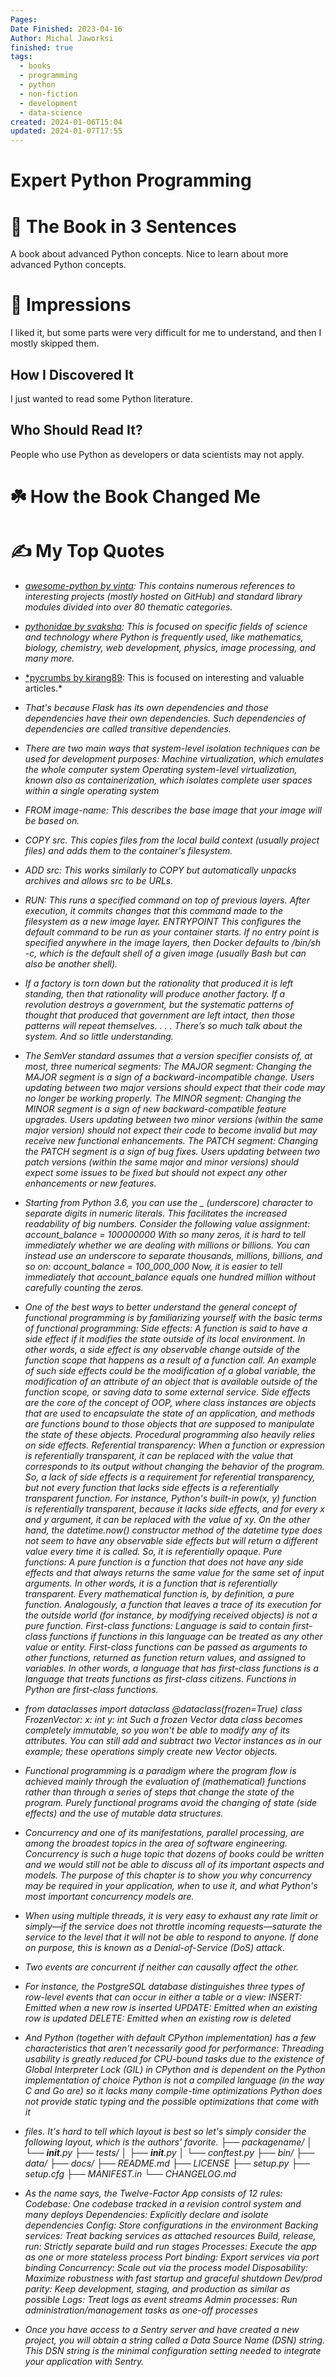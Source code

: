 ```yaml
---
Pages: 
Date Finished: 2023-04-16
Author: Michal Jaworksi
finished: true
tags:
  - books
  - programming
  - python
  - non-fiction
  - development
  - data-science
created: 2024-01-06T15:04
updated: 2024-01-07T17:55
---
```

# Expert Python Programming


# 🚀 The Book in 3 Sentences
A book about advanced Python concepts. Nice to learn about more advanced Python concepts. 

# 🎨 Impressions
I liked it, but some parts were very difficult for me to understand, and then I mostly skipped them. 

## How I Discovered It
I just wanted to read some Python literature. 

## Who Should Read It?
People who use Python as developers or data scientists may not apply. 

# ☘️ How the Book Changed Me


# ✍️ My Top  Quotes

- *[awesome-python by vinta](https://github.com/vinta/awesome-python): This contains numerous references to interesting projects (mostly hosted on GitHub) and standard library modules divided into over 80 thematic categories.* 
 
- *[pythonidae by svaksha](https://github.com/svaksha/pythonidae): This is focused on specific fields of science and technology where Python is frequently used, like mathematics, biology, chemistry, web development, physics, image processing, and many more.* 
 
- [*pycrumbs by kirang89](https://github.com/kirang89/pycrumbs): This is focused on interesting and valuable articles.* 
 
- *That's because Flask has its own dependencies and those dependencies have their own dependencies. Such dependencies of dependencies are called transitive dependencies.* 
 
- *There are two main ways that system-level isolation techniques can be used for development purposes: Machine virtualization, which emulates the whole computer system Operating system-level virtualization, known also as containerization, which isolates complete user spaces within a single operating system* 
 
- *FROM image-name: This describes the base image that your image will be based on.* 
 
- *COPY src. This copies files from the local build context (usually project files) and adds them to the container's filesystem.* 
 
- *ADD src: This works similarly to COPY but automatically unpacks archives and allows src to be URLs.* 
 
- *RUN: This runs a specified command on top of previous layers. After execution, it commits changes that this command made to the filesystem as a new image layer. ENTRYPOINT This configures the default command to be run as your container starts. If no entry point is specified anywhere in the image layers, then Docker defaults to /bin/sh -c, which is the default shell of a given image (usually Bash but can also be another shell).* 
 
- *If a factory is torn down but the rationality that produced it is left standing, then that rationality will produce another factory. If a revolution destroys a government, but the systematic patterns of thought that produced that government are left intact, then those patterns will repeat themselves. . . . There’s so much talk about the system. And so little understanding.* 
 
- *The SemVer standard assumes that a version specifier consists of, at most, three numerical segments: The MAJOR segment: Changing the MAJOR segment is a sign of a backward-incompatible change. Users updating between two major versions should expect that their code may no longer be working properly. The MINOR segment: Changing the MINOR segment is a sign of new backward-compatible feature upgrades. Users updating between two minor versions (within the same major version) should not expect their code to become invalid but may receive new functional enhancements. The PATCH segment: Changing the PATCH segment is a sign of bug fixes. Users updating between two patch versions (within the same major and minor versions) should expect some issues to be fixed but should not expect any other enhancements or new features.* 
 
- *Starting from Python 3.6, you can use the _ (underscore) character to separate digits in numeric literals. This facilitates the increased readability of big numbers. Consider the following value assignment: account_balance = 100000000 With so many zeros, it is hard to tell immediately whether we are dealing with millions or billions. You can instead use an underscore to separate thousands, millions, billions, and so on: account_balance = 100_000_000 Now, it is easier to tell immediately that account_balance equals one hundred million without carefully counting the zeros.* 
 
- *One of the best ways to better understand the general concept of functional programming is by familiarizing yourself with the basic terms of functional programming: Side effects: A function is said to have a side effect if it modifies the state outside of its local environment. In other words, a side effect is any observable change outside of the function scope that happens as a result of a function call. An example of such side effects could be the modification of a global variable, the modification of an attribute of an object that is available outside of the function scope, or saving data to some external service. Side effects are the core of the concept of OOP, where class instances are objects that are used to encapsulate the state of an application, and methods are functions bound to those objects that are supposed to manipulate the state of these objects. Procedural programming also heavily relies on side effects. Referential transparency: When a function or expression is referentially transparent, it can be replaced with the value that corresponds to its output without changing the behavior of the program. So, a lack of side effects is a requirement for referential transparency, but not every function that lacks side effects is a referentially transparent function. For instance, Python's built-in pow(x, y) function is referentially transparent, because it lacks side effects, and for every x and y argument, it can be replaced with the value of xy. On the other hand, the datetime.now() constructor method of the datetime type does not seem to have any observable side effects but will return a different value every time it is called. So, it is referentially opaque. Pure functions: A pure function is a function that does not have any side effects and that always returns the same value for the same set of input arguments. In other words, it is a function that is referentially transparent. Every mathematical function is, by definition, a pure function. Analogously, a function that leaves a trace of its execution for the outside world (for instance, by modifying received objects) is not a pure function. First-class functions: Language is said to contain first-class functions if functions in this language can be treated as any other value or entity. First-class functions can be passed as arguments to other functions, returned as function return values, and assigned to variables. In other words, a language that has first-class functions is a language that treats functions as first-class citizens. Functions in Python are first-class functions.* 
 
- *from dataclasses import dataclass @dataclass(frozen=True) class FrozenVector: x: int y: int Such a frozen Vector data class becomes completely immutable, so you won't be able to modify any of its attributes. You can still add and subtract two Vector instances as in our example; these operations simply create new Vector objects.* 
 
- *Functional programming is a paradigm where the program flow is achieved mainly through the evaluation of (mathematical) functions rather than through a series of steps that change the state of the program. Purely functional programs avoid the changing of state (side effects) and the use of mutable data structures.* 
 
- *Concurrency and one of its manifestations, parallel processing, are among the broadest topics in the area of software engineering. Concurrency is such a huge topic that dozens of books could be written and we would still not be able to discuss all of its important aspects and models. The purpose of this chapter is to show you why concurrency may be required in your application, when to use it, and what Python's most important concurrency models are.* 
 
- *When using multiple threads, it is very easy to exhaust any rate limit or simply—if the service does not throttle incoming requests—saturate the service to the level that it will not be able to respond to anyone. If done on purpose, this is known as a Denial-of-Service (DoS) attack.* 
 
- *Two events are concurrent if neither can causally affect the other.* 
 
- *For instance, the PostgreSQL database distinguishes three types of row-level events that can occur in either a table or a view: INSERT: Emitted when a new row is inserted UPDATE: Emitted when an existing row is updated DELETE: Emitted when an existing row is deleted* 
 
- *And Python (together with default CPython implementation) has a few characteristics that aren't necessarily good for performance: Threading usability is greatly reduced for CPU-bound tasks due to the existence of Global Interpreter Lock (GIL) in CPython and is dependent on the Python implementation of choice Python is not a compiled language (in the way C and Go are) so it lacks many compile-time optimizations Python does not provide static typing and the possible optimizations that come with it* 
 
- *files. It's hard to tell which layout is best so let's simply consider the following layout, which is the authors' favorite. ├── packagename/ │ └── __init__.py ├── tests/ │ ├── __init__.py │ └── conftest.py ├── bin/ ├── data/ ├── docs/ ├── README.md ├── LICENSE ├── setup.py ├── setup.cfg ├── MANIFEST.in └── CHANGELOG.md* 
 
- *As the name says, the Twelve-Factor App consists of 12 rules: Codebase: One codebase tracked in a revision control system and many deploys Dependencies: Explicitly declare and isolate dependencies Config: Store configurations in the environment Backing services: Treat backing services as attached resources Build, release, run: Strictly separate build and run stages Processes: Execute the app as one or more stateless process Port binding: Export services via port binding Concurrency: Scale out via the process model Disposability: Maximize robustness with fast startup and graceful shutdown Dev/prod parity: Keep development, staging, and production as similar as possible Logs: Treat logs as event streams Admin processes: Run administration/management tasks as one-off processes* 
 
- *Once you have access to a Sentry server and have created a new project, you will obtain a string called a Data Source Name (DSN) string. This DSN string is the minimal configuration setting needed to integrate your application with Sentry.* 
 
